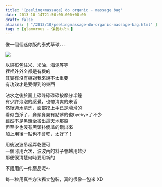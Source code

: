 ```yaml
---
title: '[peeling+massage] do organic - massage bag'
date: 2013-10-14T21:50:00.000+08:00
draft: false
aliases: [ "/2013/10/peelingmassage-do-organic-massage-bag.html" ]
tags : [glamorous - 保養おたく]
---
```


像一個個迷你版的泰式草球．．．  

[![](https://1.bp.blogspot.com/-SMT2zHu1_Wg/XCQ9g3RuOdI/AAAAAAAAB6U/e8w5znb-d8cMdXT5at2bjWh_X0fwkGTDwCLcBGAs/s640/12.jpg)](https://1.bp.blogspot.com/-SMT2zHu1_Wg/XCQ9g3RuOdI/AAAAAAAAB6U/e8w5znb-d8cMdXT5at2bjWh_X0fwkGTDwCLcBGAs/s1600/12.jpg)

以綿布包住米、米油、海泥等等  
裡裡外外全都是有機的  
其實有沒有機對我來說不太重要  
有功效才是要得到的東西  
  
沾水之後於面上碌碌碌碌碌按摩分半鐘  
有少許泡泡的感覺，也帶清爽的米香  
然後過水清洗，面部摸上手已是滑滑的  
看似白淨了，鼻頭鼻翼有點髒的也byebye了不少  
雖然不是黑頭全搬出這天地那般  
但至少也沒有黑頭扑傻瓜的鑽出來  
加上用後一點也不會乾，太好了！  
  
用後波波吊起弄乾便可  
一個可用六次，波波內的料子會越用越少  
那便很清楚何時要用新的  
  
不錯用的一件產品呢～  
  
  
每一粒用真空方法獨立包裝，真的很像一包米 XD